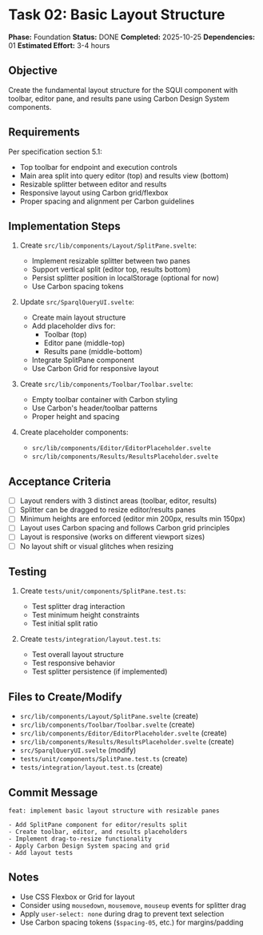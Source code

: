 # Task 02: Basic Layout Structure

**Phase:** Foundation
**Status:** DONE
**Completed:** 2025-10-25
**Dependencies:** 01
**Estimated Effort:** 3-4 hours

## Objective

Create the fundamental layout structure for the SQUI component with toolbar, editor pane, and results pane using Carbon Design System components.

## Requirements

Per specification section 5.1:
- Top toolbar for endpoint and execution controls
- Main area split into query editor (top) and results view (bottom)
- Resizable splitter between editor and results
- Responsive layout using Carbon grid/flexbox
- Proper spacing and alignment per Carbon guidelines

## Implementation Steps

1. Create `src/lib/components/Layout/SplitPane.svelte`:
   - Implement resizable splitter between two panes
   - Support vertical split (editor top, results bottom)
   - Persist splitter position in localStorage (optional for now)
   - Use Carbon spacing tokens

2. Update `src/SparqlQueryUI.svelte`:
   - Create main layout structure
   - Add placeholder divs for:
     - Toolbar (top)
     - Editor pane (middle-top)
     - Results pane (middle-bottom)
   - Integrate SplitPane component
   - Use Carbon Grid for responsive layout

3. Create `src/lib/components/Toolbar/Toolbar.svelte`:
   - Empty toolbar container with Carbon styling
   - Use Carbon's header/toolbar patterns
   - Proper height and spacing

4. Create placeholder components:
   - `src/lib/components/Editor/EditorPlaceholder.svelte`
   - `src/lib/components/Results/ResultsPlaceholder.svelte`

## Acceptance Criteria

- [ ] Layout renders with 3 distinct areas (toolbar, editor, results)
- [ ] Splitter can be dragged to resize editor/results panes
- [ ] Minimum heights are enforced (editor min 200px, results min 150px)
- [ ] Layout uses Carbon spacing and follows Carbon grid principles
- [ ] Layout is responsive (works on different viewport sizes)
- [ ] No layout shift or visual glitches when resizing

## Testing

1. Create `tests/unit/components/SplitPane.test.ts`:
   - Test splitter drag interaction
   - Test minimum height constraints
   - Test initial split ratio

2. Create `tests/integration/layout.test.ts`:
   - Test overall layout structure
   - Test responsive behavior
   - Test splitter persistence (if implemented)

## Files to Create/Modify

- `src/lib/components/Layout/SplitPane.svelte` (create)
- `src/lib/components/Toolbar/Toolbar.svelte` (create)
- `src/lib/components/Editor/EditorPlaceholder.svelte` (create)
- `src/lib/components/Results/ResultsPlaceholder.svelte` (create)
- `src/SparqlQueryUI.svelte` (modify)
- `tests/unit/components/SplitPane.test.ts` (create)
- `tests/integration/layout.test.ts` (create)

## Commit Message

```
feat: implement basic layout structure with resizable panes

- Add SplitPane component for editor/results split
- Create toolbar, editor, and results placeholders
- Implement drag-to-resize functionality
- Apply Carbon Design System spacing and grid
- Add layout tests
```

## Notes

- Use CSS Flexbox or Grid for layout
- Consider using `mousedown`, `mousemove`, `mouseup` events for splitter drag
- Apply `user-select: none` during drag to prevent text selection
- Use Carbon spacing tokens (`$spacing-05`, etc.) for margins/padding
